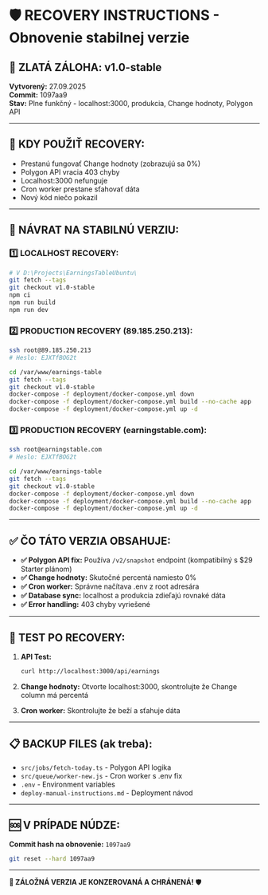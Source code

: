 # 🛡️ RECOVERY INSTRUCTIONS - Obnovenie stabilnej verzie

## 🎯 ZLATÁ ZÁLOHA: v1.0-stable

**Vytvorený:** 27.09.2025  
**Commit:** 1097aa9  
**Stav:** Plne funkčný - localhost:3000, produkcia, Change hodnoty, Polygon API

---

## 🚨 KDY POUŽIŤ RECOVERY:

- Prestanú fungovať Change hodnoty (zobrazujú sa 0%)
- Polygon API vracia 403 chyby
- Localhost:3000 nefunguje
- Cron worker prestane sťahovať dáta
- Nový kód niečo pokazil

---

## 🔄 NÁVRAT NA STABILNÚ VERZIU:

### 1️⃣ LOCALHOST RECOVERY:
```bash
# V D:\Projects\EarningsTableUbuntu\
git fetch --tags
git checkout v1.0-stable
npm ci
npm run build
npm run dev
```

### 2️⃣ PRODUCTION RECOVERY (89.185.250.213):
```bash
ssh root@89.185.250.213
# Heslo: EJXTfBOG2t

cd /var/www/earnings-table
git fetch --tags
git checkout v1.0-stable
docker-compose -f deployment/docker-compose.yml down
docker-compose -f deployment/docker-compose.yml build --no-cache app
docker-compose -f deployment/docker-compose.yml up -d
```

### 3️⃣ PRODUCTION RECOVERY (earningstable.com):
```bash
ssh root@earningstable.com
# Heslo: EJXTfBOG2t

cd /var/www/earnings-table
git fetch --tags
git checkout v1.0-stable
docker-compose -f deployment/docker-compose.yml down
docker-compose -f deployment/docker-compose.yml build --no-cache app
docker-compose -f deployment/docker-compose.yml up -d
```

---

## ✅ ČO TÁTO VERZIA OBSAHUJE:

- **✅ Polygon API fix:** Používa `/v2/snapshot` endpoint (kompatibilný s $29 Starter plánom)
- **✅ Change hodnoty:** Skutočné percentá namiesto 0%
- **✅ Cron worker:** Správne načítava .env z root adresára
- **✅ Database sync:** localhost a produkcia zdieľajú rovnaké dáta
- **✅ Error handling:** 403 chyby vyriešené

---

## 🧪 TEST PO RECOVERY:

1. **API Test:**
   ```bash
   curl http://localhost:3000/api/earnings
   ```

2. **Change hodnoty:** Otvorte localhost:3000, skontrolujte že Change column má percentá

3. **Cron worker:** Skontrolujte že beží a sťahuje dáta

---

## 📋 BACKUP FILES (ak treba):

- `src/jobs/fetch-today.ts` - Polygon API logika
- `src/queue/worker-new.js` - Cron worker s .env fix
- `.env` - Environment variables
- `deploy-manual-instructions.md` - Deployment návod

---

## 🆘 V PRÍPADE NÚDZE:

**Commit hash na obnovenie:** `1097aa9`

```bash
git reset --hard 1097aa9
```

---

**🎯 ZÁLOŽNÁ VERZIA JE KONZEROVANÁ A CHRÁNENÁ!** 🛡️
